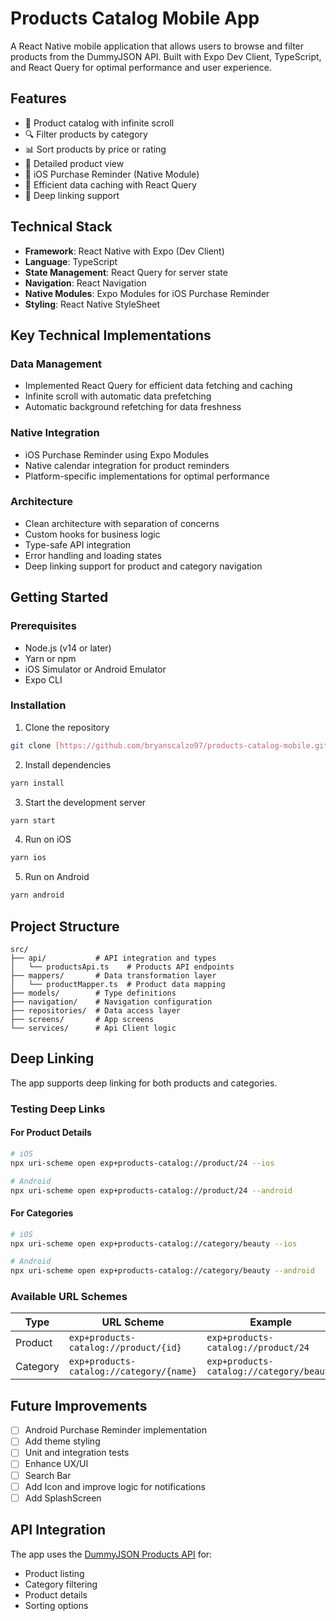 # Products Catalog Mobile App

A React Native mobile application that allows users to browse and filter products from the DummyJSON API. Built with Expo Dev Client, TypeScript, and React Query for optimal performance and user experience.

## Features

- 📱 Product catalog with infinite scroll
- 🔍 Filter products by category
- 📊 Sort products by price or rating
- 📝 Detailed product view
- 📅 iOS Purchase Reminder (Native Module)
- 🔄 Efficient data caching with React Query
- 🎯 Deep linking support

## Technical Stack

- **Framework**: React Native with Expo (Dev Client)
- **Language**: TypeScript
- **State Management**: React Query for server state
- **Navigation**: React Navigation
- **Native Modules**: Expo Modules for iOS Purchase Reminder
- **Styling**: React Native StyleSheet

## Key Technical Implementations

### Data Management

- Implemented React Query for efficient data fetching and caching
- Infinite scroll with automatic data prefetching
- Automatic background refetching for data freshness

### Native Integration

- iOS Purchase Reminder using Expo Modules
- Native calendar integration for product reminders
- Platform-specific implementations for optimal performance

### Architecture

- Clean architecture with separation of concerns
- Custom hooks for business logic
- Type-safe API integration
- Error handling and loading states
- Deep linking support for product and category navigation

## Getting Started

### Prerequisites

- Node.js (v14 or later)
- Yarn or npm
- iOS Simulator or Android Emulator
- Expo CLI

### Installation

1. Clone the repository

```bash
git clone [https://github.com/bryanscalzo97/products-catalog-mobile.git]
```

2. Install dependencies

```bash
yarn install
```

3. Start the development server

```bash
yarn start
```

4. Run on iOS

```bash
yarn ios
```

5. Run on Android

```bash
yarn android
```

## Project Structure

```
src/
├── api/           # API integration and types
│   └── productsApi.ts    # Products API endpoints
├── mappers/       # Data transformation layer
│   └── productMapper.ts  # Product data mapping
├── models/        # Type definitions
├── navigation/    # Navigation configuration
├── repositories/  # Data access layer
├── screens/       # App screens
└── services/      # Api Client logic
```

## Deep Linking

The app supports deep linking for both products and categories.

### Testing Deep Links

#### For Product Details

```bash
# iOS
npx uri-scheme open exp+products-catalog://product/24 --ios

# Android
npx uri-scheme open exp+products-catalog://product/24 --android
```

#### For Categories

```bash
# iOS
npx uri-scheme open exp+products-catalog://category/beauty --ios

# Android
npx uri-scheme open exp+products-catalog://category/beauty --android
```

### Available URL Schemes

| Type     | URL Scheme                               | Example                                  |
| -------- | ---------------------------------------- | ---------------------------------------- |
| Product  | `exp+products-catalog://product/{id}`    | `exp+products-catalog://product/24`      |
| Category | `exp+products-catalog://category/{name}` | `exp+products-catalog://category/beauty` |

## Future Improvements

- [ ] Android Purchase Reminder implementation
- [ ] Add theme styling
- [ ] Unit and integration tests
- [ ] Enhance UX/UI
- [ ] Search Bar
- [ ] Add Icon and improve logic for notifications
- [ ] Add SplashScreen

## API Integration

The app uses the [DummyJSON Products API](https://dummyjson.com/docs/products) for:

- Product listing
- Category filtering
- Product details
- Sorting options
